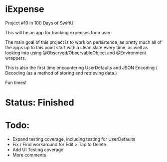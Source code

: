 # iExpense

Project #10 in 100 Days of SwiftUI

This will be an app for tracking expenses for a user.

The main goal of this project is to work on persistence, as pretty much all of the apps up to this point start with a clean slate every time, as well as looking into using @Observed/ObservableObject and @Environment wrappers.

This is also the first time encountering UserDefaults and JSON Encoding / Decoding (as a method of storing and retrieving data.)

Fun times!

# Status: Finished

# Todo:
* Expand testing coverage, including testing for UserDefaults
* Fix / Find workaround for Edit > Tap to Delete
* Add UI Testing coverage
* More comments
